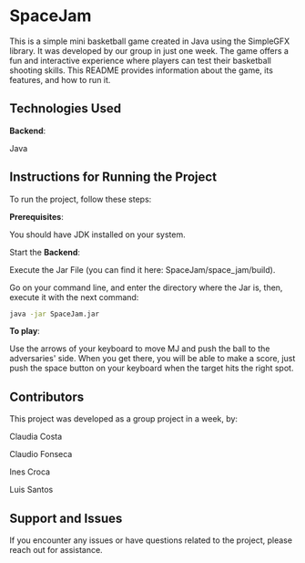 # SpaceJam

This is a simple mini basketball game created in Java using the SimpleGFX library. It was developed by our group in just one week. The game offers a fun and interactive experience where players can test their basketball shooting skills. This README provides information about the game, its features, and how to run it.

## Technologies Used

**Backend**:

Java

## Instructions for Running the Project

To run the project, follow these steps:

**Prerequisites**:

You should have JDK installed on your system.

Start the **Backend**:

Execute the Jar File (you can find it here: SpaceJam/space_jam/build).

Go on your command line, and enter the directory where the Jar is, then, execute it with the next command:

```bash
java -jar SpaceJam.jar
```

**To play**:

Use the arrows of your keyboard to move MJ and push the ball to the adversaries' side. When you get there, you will be able to make a score, just push the space button on your keyboard when the target hits the right spot.

## Contributors

This project was developed as a group project in a week, by:

Claudia Costa

Claudio Fonseca

Ines Croca

Luis Santos 

## Support and Issues

If you encounter any issues or have questions related to the project, please reach out for assistance.
